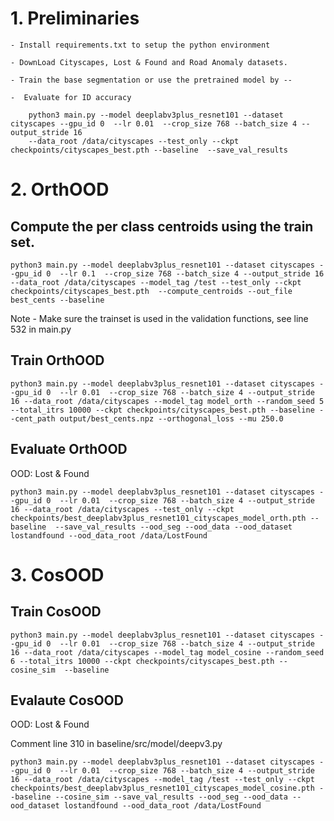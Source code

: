 

# 1. Preliminaries 
    - Install requirements.txt to setup the python environment

    - DownLoad Cityscapes, Lost & Found and Road Anomaly datasets. 

    - Train the base segmentation or use the pretrained model by --

    -  Evaluate for ID accuracy 

        python3 main.py --model deeplabv3plus_resnet101 --dataset cityscapes --gpu_id 0  --lr 0.01  --crop_size 768 --batch_size 4 --output_stride 16 
        --data_root /data/cityscapes --test_only --ckpt checkpoints/cityscapes_best.pth --baseline  --save_val_results 


# 2. OrthOOD 

## Compute the per class centroids using the train set.

    python3 main.py --model deeplabv3plus_resnet101 --dataset cityscapes --gpu_id 0  --lr 0.1  --crop_size 768 --batch_size 4 --output_stride 16 --data_root /data/cityscapes --model_tag /test --test_only --ckpt checkpoints/cityscapes_best.pth  --compute_centroids --out_file best_cents --baseline

Note - Make sure the trainset is used in the validation functions, see line 532 in main.py 

## Train OrthOOD  

    python3 main.py --model deeplabv3plus_resnet101 --dataset cityscapes --gpu_id 0  --lr 0.01  --crop_size 768 --batch_size 4 --output_stride 16 --data_root /data/cityscapes --model_tag model_orth --random_seed 5  --total_itrs 10000 --ckpt checkpoints/cityscapes_best.pth --baseline --cent_path output/best_cents.npz --orthogonal_loss --mu 250.0 

## Evaluate OrthOOD  
OOD: Lost & Found 

    python3 main.py --model deeplabv3plus_resnet101 --dataset cityscapes --gpu_id 0  --lr 0.01  --crop_size 768 --batch_size 4 --output_stride 16 --data_root /data/cityscapes --test_only --ckpt checkpoints/best_deeplabv3plus_resnet101_cityscapes_model_orth.pth --baseline  --save_val_results --ood_seg --ood_data --ood_dataset lostandfound --ood_data_root /data/LostFound


# 3. CosOOD 

## Train CosOOD 

    python3 main.py --model deeplabv3plus_resnet101 --dataset cityscapes --gpu_id 0  --lr 0.01  --crop_size 768 --batch_size 4 --output_stride 16 --data_root /data/cityscapes --model_tag model_cosine --random_seed 6 --total_itrs 10000 --ckpt checkpoints/cityscapes_best.pth --cosine_sim  --baseline
    
## Evalaute CosOOD 
OOD: Lost & Found

Comment line 310 in baseline/src/model/deepv3.py

    python3 main.py --model deeplabv3plus_resnet101 --dataset cityscapes --gpu_id 0  --lr 0.01  --crop_size 768 --batch_size 4 --output_stride 16 --data_root /data/cityscapes --model_tag /test --test_only --ckpt checkpoints/best_deeplabv3plus_resnet101_cityscapes_model_cosine.pth --baseline --cosine_sim --save_val_results --ood_seg --ood_data --ood_dataset lostandfound --ood_data_root /data/LostFound



